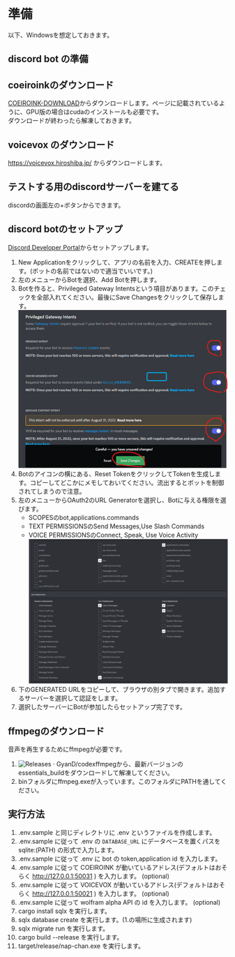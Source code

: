 # 準備
以下、Windowsを想定しておきます。
## discord bot の準備

## coeiroinkのダウンロード

[COEIROINK-DOWNLOAD](https://coeiroink.com/download)からダウンロードします。ページに記載されているように、GPU版の場合はcudaのインストールも必要です。  
ダウンロードが終わったら解凍しておきます。

## voicevox のダウンロード

https://voicevox.hiroshiba.jp/ からダウンロードします。

## テストする用のdiscordサーバーを建てる

discordの画面左の+ボタンからできます。

## discord botのセットアップ

[Discord Developer Portal](https://discord.com/developers/applications)からセットアップします。

1. New Applicationをクリックして、アプリの名前を入力、CREATEを押します。(ボットの名前ではないので適当でいいです。)
2. 左のメニューからBotを選択、Add Botを押します。
3. Botを作ると、Privileged Gateway Intentsという項目があります。このチェックを全部入れてください。最後にSave Changesをクリックして保存します。
![Intents](./img/intents.png)
4. Botのアイコンの横にある、Reset TokenをクリックしてTokenを生成します。コピーしてどこかにメモしておいてください。流出するとボットを制御されてしまうので注意。
5. 左のメニューからOAuth2のURL Generatorを選択し、Botに与える権限を選びます。
    - SCOPESのbot,applications.commands
    - TEXT PERMISSIONSのSend Messages,Use Slash Commands
    - VOICE PERMISSIONSのConnect, Speak, Use Voice Activity
![Permission](./img/perm.png)
6. 下のGENERATED URLをコピーして、ブラウザの別タブで開きます。追加するサーバーを選択して認証をします。
7. 選択したサーバーにBotが参加したらセットアップ完了です。



## ffmpegのダウンロード

音声を再生するためにffmpegが必要です。

1. ![Releases · GyanD/codexffmpeg](https://github.com/GyanD/codexffmpeg/releases)から、最新バージョンのessentials_buildをダウンロードして解凍してください。
2. binフォルダにffmpeg.exeが入っています。このフォルダにPATHを通してください。

## 実行方法

1. .env.sample と同じディレクトリに .env というファイルを作成します。
2. .env.sample に従って .env の `DATABASE_URL` にデータベースを置くパスを sqlite:(PATH) の形式で入力します。
3. .env.sample に従って .env に bot の token,application id を入力します。
4. .env.sample に従って COEIROINK が動いているアドレス(デフォルトはおそらく http://127.0.0.1:50031 ) を入力します。 (optional)
5. .env.sample に従って VOICEVOX が動いているアドレス(デフォルトはおそらく http://127.0.0.1:50021 ) を入力します。 (optional)
6. .env.sample に従って wolfram alpha API の id を入力します。 (optional)
7. cargo install sqlx を実行します。
8. sqlx database create を実行します。(1.の場所に生成されます)
9. sqlx migrate run を実行します。
10. cargo build --release を実行します。
11. target/release/nap-chan.exe を実行します。